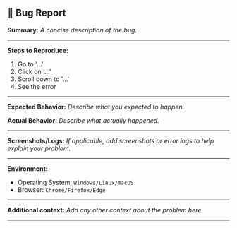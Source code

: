 ## 🐞 Bug Report

**Summary:**
_A concise description of the bug._

---

**Steps to Reproduce:**

1. Go to '...'
2. Click on '...'
3. Scroll down to '...'
4. See the error

---

**Expected Behavior:**
_Describe what you expected to happen._

**Actual Behavior:**
_Describe what actually happened._

---

**Screenshots/Logs:**
_If applicable, add screenshots or error logs to help explain your problem._

---

**Environment:**

- Operating System: `Windows/Linux/macOS`
- Browser: `Chrome/Firefox/Edge`

---

**Additional context:**
_Add any other context about the problem here._

---
